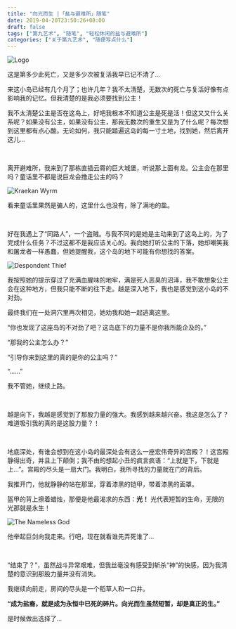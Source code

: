 ```yaml
---
title: "向光而生 |「盐与避难所」随笔"
date: 2019-04-20T23:50:26+08:00
draft: false
tags: ["第九艺术", "随笔", "轻松休闲的盐与避难所"]
categories: ["关于第九艺术", "随便写点什么"]
---
```


<!--
![](https://mogeko.github.io/blog-images/r/055/)
{{< spoiler >}}{{< /spoiler >}}
&emsp;&emsp;
 -->

![Logo](https://mogeko.github.io/blog-images/r/055/logo.jpg)

这是第多少此死亡，又是多少次被复活我早已记不清了...

来这小岛已经有几个月了；也许几年？我不太清楚，无数次的死亡与复活好像有点影响我的记忆。但我清楚的是我必须要找到公主！

我不太清楚公主是否在这岛上，好吧我根本不知道公主是死是活！但这又又什么关系呢？如果没有公主，如果没有公主，那我无数次的重生又是为了什么呢？每次想到这里都有点心酸。无论如何，我只能踏遍这岛的每一寸土地，找到她，然后离开这儿...

<br>

离开避难所，我来到了那栋直插云霄的巨大城堡，听说那上面有龙。公主会在那里吗？童话里不都是说巨龙会撸走公主的吗？

![Kraekan Wyrm](https://mogeko.github.io/blog-images/r/055/Kraekan-Wyrm.jpg)

看来童话里果然是骗人的，这里什么也没有，除了满地的盐。

<br>

好在我遇上了“同路人”，一个盗贼。与我不同的是她是主动来到了这岛上的，为了完成什么任务？不过这都不是我应该关心的。我向她打听公主的下落，她却嘲笑我和屠龙者一样愚蠢，但她提醒我，这个岛的地下可能有你想找的答案。

![Despondent Thief](https://mogeko.github.io/blog-images/r/055/despondent_thief.jpg)

我按照她的提示穿过了充满血腥味的地牢，满是死人恶臭的沼泽，我不敢想象公主会在这种地方，但我只能不断的往下走。越是深入地下，我也是感觉到这小岛的不对劲。

最终我们在一处洞穴里再次相见，她劝我和她一起逃离这里。

“你也发现了这座岛的不对劲了吧？这岛底下的力量不是你我所能企及的。”

“那我的公主怎么办？”

“引导你来到这里的真的是你的公主吗？”

“......”

我不管她，继续上路。

<br>

越是向下，我越是感觉到了那股力量的强大。我感到越来越兴奋。我这是怎么了？难道吸引我的真的是这股力量？！

<br>

地底深处，有谁会想到在这小岛的最深处会有这么一座宏伟奇异的宫殿？！这宫殿静得出奇，并且上下颠倒；我不由的想起小丑的疯言疯语：“上就是下，下就是上...”。宫殿的尽头是一扇大门。我明白，我所寻找的力量就在门的背后。

我推开门，他就静静的站在那里，穿着漆黑的铠甲，带着漆黑的面罩。

盔甲的背上擦着蜡烛，那便是他最渴求的东西：**光！** 光代表短暂的生命，无限的光那就是永生！

![The Nameless God](https://mogeko.github.io/blog-images/r/055/The-Nameless-God.jpg)

他举起巨剑向我走来。行吧，现在就看谁先弄死谁了...

<br>

“结束了？”，虽然战斗异常艰难，但我丝毫没有感受到斩杀“神”的快感，因为我清楚的意识到那股力量并没有消失。

我继续向前走，房间的尽头是一个稻草人和一口井。

**“成为盐裔，就是成为永恒中已死的碎片。向光而生虽然短暂，却是真正的生。”**

是时候做出选择了...
